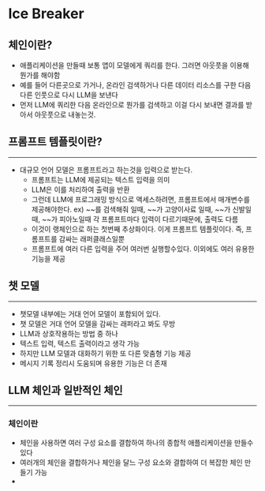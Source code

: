 # Ice Breaker
## 체인이란?
- 애플리케이션을 만들때 보통 앱이 모델에게 쿼리를 한다. 그러면 아웃풋을 이용해 뭔가를 해야함
- 예를 들어 다른곳으로 가거나, 온라인 검색하거나 다른 데이터 리소스를 구한 다음 다른 인풋으로 다시 LLM을 보낸다
- 먼저 LLM에 쿼리한 다음 온라인으로 뭔가를 검색하고 이걸 다시 보내면 결과를 받아서 아웃풋으로 내놓는것.

## 프롬프트 템플릿이란?

---

- 대규모 언어 모델은 프롬프트라고 하는것을 입력으로 받는다.
  - 프롬프트는 LLM에 제공되는 텍스트 입력을 의미
  - LLM은 이를 처리하여 출력을 반환
  - 그런데 LLM에 프로그래밍 방식으로 액세스하려면, 프롬프트에서 매개변수를 제공해야한다.
  ex) ~~를 검색해줘 일때, ~~가 고양이사료 일때, ~~가 신발일때, ~~가 피아노일때 각 프롬프트마다 입력이 다르기때문에, 출력도 다름
  - 이것이 랭체인으로 하는 첫번째 추상화이다. 이게 프롬프트 템플릿이다. 즉, 프롬프트를 감싸는 래퍼클래스일뿐
  - 프롬프트에 여러 다른 입력을 주어 여러번 실행할수있다. 이외에도 여러 유용한 기능을 제공

## 챗 모델

---

- 챗모델 내부에는 거대 언어 모델이 포함되어 있다.
- 챗 모델은 거대 언어 모델을 감싸는 래퍼라고 봐도 무방
- LLM과 상호작용하는 방법 중 하나
- 텍스트 입력, 텍스트 출력이라고 생각 가능
- 하지만 LLM 모델과 대화하기 위한 또 다른 맞춤형 기능 제공
- 메시지 기록 정리시 도움되며 유용한 기능은 더 존재

## LLM 체인과 일반적인 체인

---

### 체인이란
- 체인을 사용하면 여러 구성 요소를 결합하여 하나의 종합적 애플리케이션을 만들수있다
- 여러개의 체인을 결합하거나 체인을 달느 구성 요소와 결합하여 더 복잡한 체인 만들기 가능
- 